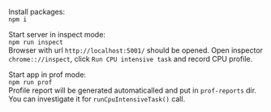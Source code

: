 Install packages:  
 `npm i`

Start server in inspect mode:  
 `npm run inspect`  
Browser with url `http://localhost:5001/` should be opened. 
Open inspector `chrome:://inspect`, click `Run CPU intensive task` and record CPU profile.


Start app in prof mode:  
 `npm run prof`  
Profile report will be generated automaticalled and put in `prof-reports` dir.  
You can investigate it for `runCpuIntensiveTask()` call.
